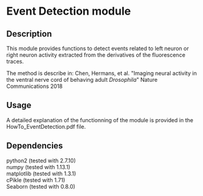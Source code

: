 Event Detection module
=================

Description
-----------
This module provides functions to detect events related to left neuron or right neuron activity extracted from the derivatives of the fluorescence traces. 

The method is describe in:
Chen, Hermans, et al.
"Imaging neural activity in the ventral nerve cord of behaving adult *Drosophila*"
Nature Communications 2018

Usage
-----
A detailed explanation of the functionning of the module is provided in the HowTo_EventDetection.pdf file.

Dependencies
------------
python2     (tested with 2.7.10)  
numpy       (tested with 1.13.1)  
matplotlib  (tested with 1.3.1)  
cPikle      (tested with 1.71)  
Seaborn     (tested with 0.8.0)  


